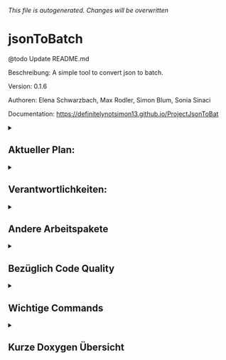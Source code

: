 _This file is autogenerated. Changes will be overwritten_

# jsonToBatch

@todo Update README.md

Beschreibung: A simple tool to convert json to batch.

Version: 0.1.6

Authoren: Elena Schwarzbach, Max Rodler, Simon Blum, Sonia Sinaci

Documentation: https://definitelynotsimon13.github.io/ProjectJsonToBat

<details>
<summary><h2>Aktueller Plan:</h2></summary>

- Verantworlichkeiten zugewiesen
- "Sprint" bis ?

</details>
<details>
<summary><h2>Verantwortlichkeiten:</h2></summary>

- [CMake](https://github.com/DefinitelyNotSimon13/ProjectJsonToBat/issues/8)
  &#8594 Simon
- [JsonParsing](https://github.com/DefinitelyNotSimon13/ProjectJsonToBat/issues/6)
  &#8594 Elena und Sonia
- [Batch Creation](https://github.com/DefinitelyNotSimon13/ProjectJsonToBat/issues/20)
  &#8594 Max
- [CLI](https://github.com/DefinitelyNotSimon13/ProjectJsonToBat/issues/5)
  &#8594 Simon

</details>

<details>
<summary><h2>Andere Arbeitspakete</h2></summary>

- Error Handling
- Unit Tests
- Code Quality
- Documentation

</details>

<details>
<summary><h2>Bezüglich Code Quality</h2></summary>

- Kein using namespace
- Nur main im Global Namespace

</details>

<details>
<summary><h2>Wichtige Commands</h2></summary>

Branch wechseln

- git checkout -b NEUERBRANCH
  Pushen
- git push origin
  zum pullen
- git pull --prune

</details>

<details>
<summary><h2>Kurze Doxygen Übersicht</h2></summary>

**Achtung: Die Leerzeichen zwischen @ und dem Wort dürfen nicht in den Code, sind
nur da, damit Doxygen die nicht aufnimmt!**
/**

* @ brief Kurze Beschreibung
* @ details Längere
* @ todo
* @ bug
* @ param PARAMETERNAME was der macht
* @ return was die funktion return
* @ throws
  **/

</details>
